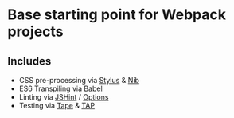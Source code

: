 # Base starting point for Webpack projects

## Includes
- CSS pre-processing via [Stylus][stylus] & [Nib][nib]
- ES6 Transpiling via [Babel][babel]
- Linting via [JSHint][jshint] / [Options][jshint-options]
- Testing via [Tape][tape] & [TAP][tap]


[stylus]:<http://stylus-lang.com/>
[nib]:<https://tj.github.io/nib/>
[babel]:<https://babeljs.io/>
[jshint]:<http://jshint.com/>
[jshint-options]:<http://jshint.com/docs/options/>
[tape]: <https://github.com/substack/tape>
[tap]:<http://testanything.org/>